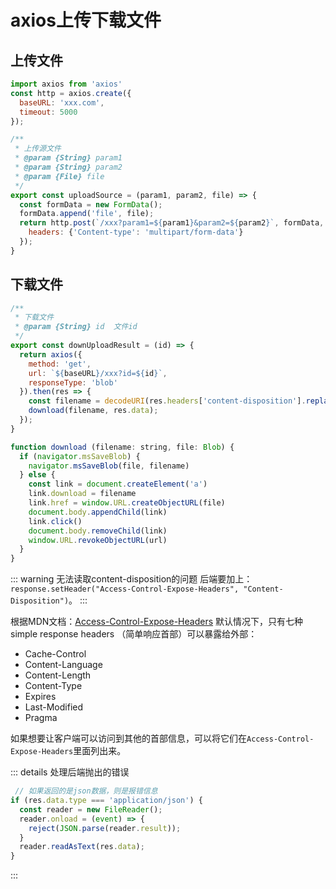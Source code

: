 # axios上传下载文件

## 上传文件
```js
import axios from 'axios'
const http = axios.create({
  baseURL: 'xxx.com',
  timeout: 5000
});

/**
 * 上传源文件
 * @param {String} param1 
 * @param {String} param2 
 * @param {File} file 
 */
export const uploadSource = (param1, param2, file) => {
  const formData = new FormData();
  formData.append('file', file);
  return http.post(`/xxx?param1=${param1}&param2=${param2}`, formData, {
    headers: {'Content-type': 'multipart/form-data'}
  });
}
```

## 下载文件
```js
/**
 * 下载文件
 * @param {String} id  文件id
 */
export const downUploadResult = (id) => {
  return axios({
    method: 'get',
    url: `${baseURL}/xxx?id=${id}`,
    responseType: 'blob'
  }).then(res => {
    const filename = decodeURI(res.headers['content-disposition'].replace(/attachment;filename=(.+)$/g,'$1'));
    download(filename, res.data);
  });
}

function download (filename: string, file: Blob) {
  if (navigator.msSaveBlob) {
    navigator.msSaveBlob(file, filename)
  } else {
    const link = document.createElement('a')
    link.download = filename
    link.href = window.URL.createObjectURL(file)
    document.body.appendChild(link)
    link.click()
    document.body.removeChild(link)
    window.URL.revokeObjectURL(url)
  }
}
```

::: warning 无法读取content-disposition的问题
后端要加上：`response.setHeader("Access-Control-Expose-Headers", "Content-Disposition")`。
:::

根据MDN文档：[Access-Control-Expose-Headers](https://developer.mozilla.org/zh-CN/docs/Web/HTTP/Headers/Access-Control-Expose-Headers)
默认情况下，只有七种 simple response headers （简单响应首部）可以暴露给外部：
+ Cache-Control
+ Content-Language
+ Content-Length
+ Content-Type
+ Expires
+ Last-Modified
+ Pragma

如果想要让客户端可以访问到其他的首部信息，可以将它们在`Access-Control-Expose-Headers`里面列出来。

::: details 处理后端抛出的错误
```js
 // 如果返回的是json数据，则是报错信息
if (res.data.type === 'application/json') {
  const reader = new FileReader();
  reader.onload = (event) => {
    reject(JSON.parse(reader.result));
  }
  reader.readAsText(res.data);
}
```
:::